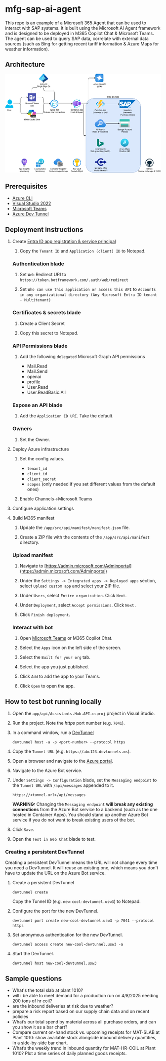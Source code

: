 # mfg-sap-ai-agent

This repo is an example of a Microsoft 365 Agent that can be used to interact with SAP systems. It is built using the Microsoft AI Agent framework and is designed to be deployed in M365 Copilot Chat & Microsoft Teams. The agent can be used to query SAP data, correlate with external data sources (such as Bing for getting recent tariff information & Azure Maps for weather information).

## Architecture

![Architecture](./.img/architecture.drawio.png)

## Prerequisites

- [Azure CLI](https://learn.microsoft.com/en-us/cli/azure/install-azure-cli?view=azure-cli-latest)
- [Visual Studio 2022](https://visualstudio.microsoft.com/vs/)
- [Microsoft Teams](https://www.microsoft.com/en-us/microsoft-teams/download-app)
- [Azure Dev Tunnel](https://learn.microsoft.com/en-us/azure/developer/dev-tunnels/get-started?tabs=windows)

## Deployment instructions

1.  Create [Entra ID app registration & service principal](https://learn.microsoft.com/en-us/azure/bot-service/bot-service-quickstart-registration?view=azure-bot-service-4.0&tabs=userassigned)

    1.  Copy the `Tenant ID` and `Application (client) ID` to Notepad.

    ### Authentication blade
    
    1.  Set `Web` Redirect URI to `https://token.botframework.com/.auth/web/redirect`

    1.  Set `Who can use this application or access this API` to `Accounts in any organizational directory (Any Microsoft Entra ID tenant - Multitenant)`

    ### Certificates & secrets blade

    1.  Create a Client Secret

    1.  Copy this secret to Notepad.

    ### API Permissions blade

    1.  Add the following `delegated` Microsoft Graph API permissions

        - Mail.Read
        - Mail.Send
        - openai
        - profile
        - User.Read
        - User.ReadBasic.All

    ### Expose an API blade

    1.  Add the `Application ID URI`. Take the default.

    ### Owners
    
    1.  Set the Owner.

1.  Deploy Azure infrastructure

    1.  Set the config values.

        - `tenant_id`
        - `client_id`
        - `client_secret`
        - `scopes` (only needed if you set different values from the default ones)

    1.  Enable Channels->Microsoft Teams

1.  Configure application settings

1.  Build M365 manifest

    1.  Update the `/app/src/api/manifest/manifest.json` file.

    1.  Create a ZIP file with the contents of the `/app/src/api/manifest` directory.

    ### Upload manifest

    1.  Navigate to [https://admin.microsoft.com/Adminportal](https://admin.microsoft.com/Adminportal)

    1.  Under the `Settings -> Integrated apps -> Deployed apps` section, select `Upload custom app` and select your ZIP file.

    1.  Under `Users`, select `Entire organization`. Click `Next`.

    1.  Under `Deployment`, select `Accept permissions`. Click `Next.`

    1.  Click `Finish deployment`.

    ### Interact with bot

    1.  Open [Microsoft Teams](https://teams.microsoft.com/v2/) or M365 Copilot Chat.

    1.  Select the `Apps` icon on the left side of the screen.

    1.  Select the `Built for your org` tab.

    1.  Select the app you just published.

    1.  Click `Add` to add the app to your Teams.

    1.  Click `Open` to open the app.

## How to test bot running locally

1.  Open the `app/api/Assistants.Hub.API.csproj` project in Visual Studio.

1.  Run the project. Note the *https* port number (e.g. `7041`).

1.  In a command window, run a [DevTunnel](https://learn.microsoft.com/en-us/azure/developer/dev-tunnels/get-started?tabs=windows)

    ```shell
    devtunnel host -a -p <port-number> --protocol https
    ```

1.  Copy the `Tunnel URL` (e.g. `https://abc123.devtunnels.ms`).

1.  Open a browser and navigate to the [Azure portal](https://portal.azure.com/).

1.  Navigate to the Azure Bot service.

1.  Under `Settings -> Configuration` blade, set the `Messaging endpoint` to the `Tunnel URL` with `/api/messages` appended to it.

    ```
    https://<tunnel-url>/api/messages
    ```

    **WARNING:** Changing the `Messaging endpoint` **will break any existing connections** from the Azure Bot service to a backend (such as the one hosted in Container Apps). You should stand up another Azure Bot service if you do not want to break existing users of the bot.

1.  Click `Save`.

1.  Open the `Test in Web Chat` blade to test.

### Creating a persistent DevTunnel

Creating a persistent DevTunnel means the URL will not change every time you need a DevTunnel. It will reuse an existing one, which means you don't have to update the URL on the Azure Bot service.

1.  Create a persistent DevTunnel

    ```shell
    devtunnel create
    ```

    Copy the Tunnel ID (e.g. `new-cool-devtunnel.usw3`) to Notepad.

1.  Configure the port for the new DevTunnel.

    ```shell
    devtunnel port create new-cool-devtunnel.usw3 -p 7041 --protocol https
    ```

1.  Set anonymous authentication for the new DevTunnel.

    ```shell
    devtunnel access create new-cool-devtunnel.usw3 -a
    ```

1.  Start the DevTunnel.

    ```shell
    devtunnel host new-cool-devtunnel.usw3
    ```

## Sample questions

- What's the total slab at plant 1010?
- will i be able to meet demand for a production run on 4/8/2025 needing 200 tons of hr coil?
- are the inbound deliveries at risk due to weather?
- prepare a risk report based on our supply chain data and on recent policies
- What’s our total spend by material across all purchase orders, and can you show it as a bar chart?
- Compare current on-hand stock vs. upcoming receipts for MAT-SLAB at Plant 1010: show available stock alongside inbound delivery quantities, in a side-by-side bar chart.
- What’s the weekly trend in inbound quantity for MAT-HR-COIL at Plant 1010? Plot a time series of daily planned goods receipts.